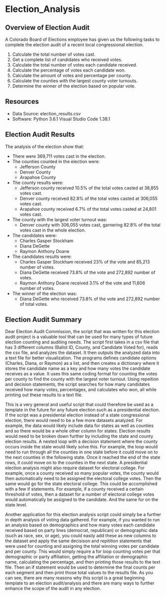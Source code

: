 # Election_Analysis

## Overview of Election Audit
A Colorado Board of Elections employee has given us the following tasks to complete the election audit of a recent local congressional election. 

1. Calculate the total number of votes cast. 
2. Get a complete list of candidates who received votes. 
3. Calculate the total number of votes each candidate received. 
4. Calculate the percentage of votes each candidate won. 
5. Calculate the amount of votes and percentage per county. 
6. Calculate the counties with the largest county voter turnouts. 
7. Determine the winner of the election based on popular vote. 

## Resources 
- Data Source: election_results.csv
- Software: Python 3.6.1 Visual Studio Code 1.38.1

## Election Audit Results
The analysis of the election show that: 
- There were 369,711 votes cast in the election. 
- The counties counted in the election were: 
    - Jefferson County
    - Denver County
    - Arapahoe County
- The county results were: 
    - Jefferson county received 10.5% of the total votes casted at 38,855 votes cast. 
    - Denver county received 82.8% of the total votes casted at 306,055 votes cast.
    - Arapahoe county received 6.7% of the total votes casted at 24,801 votes cast. 
- The county with the largest voter turnout was: 
    - Denver county with 306,055 votes cast, garnering 82.8% of the total votes cast in the whole election. 
- The candidates were: 
    - Charles Gasper Stockham 
    - Diana DeGette 
    - Raymon Anthony Doane 
- The candidates results were: 
    - Charles Gasper Stockham received 23% of the vote and 85,213 number of votes. 
    - Diana DeGette received 73.8% of the vote and 272,892 number of votes. 
    - Raymon Anthony Doane received 3.1% of the vote and 11,606 number of votes. 
- The winner of the election was: 
    - Diana DeGette who received 73.8% of the vote and 272,892 number of total votes. 

## Election Audit Summary
Dear Election Audit Commission, the script that was written for this election audit project is a valuable tool that can be used for many types of future election counting and auditing needs. The script first takes in a csv file that has 3 different columns (Ballot ID, County, and Candidate Voted for), reads the csv file, and analyzes the dataset. It then outputs the analyzed data into a text file for better visualization. The programs defines candidate options (Charles, Diana, or Raymon) as a list, and then creates a dictionary where it stores the candidate name as a key and how many votes the candidate receives as a value. It uses this same coding format for counting the votes per county to find the county with the largest voter turnout. Using repeition and decision statements, the script searches for how many candidates received how many votes, percentages, and calculates who won, all while printing out these results to a text file. 

This is a very general and useful script that could therefore be used as a template in the future for any future election such as a presidential election. If the script was a presidental election instead of a state congressional election, there would need to be a few more datasets analyzed. For example, the data would likely include data for states as well as counties and so there would be a whole other column for states. Election results would need to be broken down further by including the state and county election results. A nested loop with a decision statement where the county occurs inside the state would likely solve this. For example, the loop would need to run through all the counties in one state before it could move on to the next counties in the following state. Once it reached the end of the state rows, it could move on to the counties in the next state. A presidential election analysis might also require dataset for electoral college. For example, once a county received so many popular votes, the county would then automatically need to be assigned the electoral college votes. Then the same would go for the state electoral college. This could be accomplished with a few if statements. For example, if a county received a certain threshold of votes, then a dataset for a number of electoral college votes would automatically be assigned to the candidate. And the same for on the state level. 

Another application for this election analysis script could simply be a further in depth analysis of voting data gathered. For example, if you wanted to run an analysis based on demographics and how many votes each candidate received based on party lines (democrat, republican) or demographic data (such as race, sex, or age), you could easily add these as new columns to the dataset and apply the same decisison and repitition statements that were used for counting and assigning the total winning votes per candidate and per county. This would simply require a for loop counting votes per that demographic or party affiliation, getting the affiliation or demographic name, calculating the percentage, and then printing those results to the text file. Then an if statement would be used to determine the final counts per each segment and then print those total values to the results file. As you can see, there are many reasons why this script is a great beginning template to an election audit/analysis and there are many ways to further enhance the scope of the audit in any election. 
